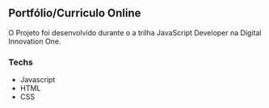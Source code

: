## Portfólio/Curriculo Online

O Projeto foi desenvolvido durante o a trilha JavaScript Developer na Digital Innovation One.


### Techs 

* Javascript
* HTML
* CSS
